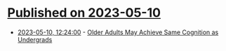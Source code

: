 # [Published on 2023-05-10](index.md)

* [2023-05-10, 12:24:00](https://soylentnews.org/article.pl?sid=23/05/09/1734255&from=rss) - [Older Adults May Achieve Same Cognition as Undergrads](https://soylentnews.org/article.pl?sid=23/05/09/1734255&from=rss)
